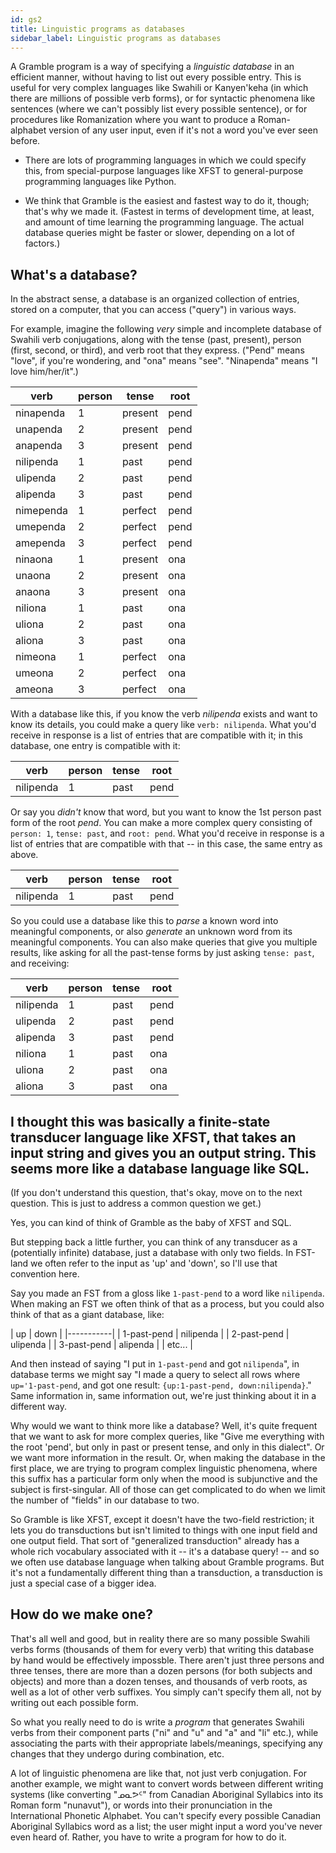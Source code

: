 ```yaml
---
id: gs2
title: Linguistic programs as databases
sidebar_label: Linguistic programs as databases
---
```


A Gramble program is a way of specifying a *linguistic database* in an efficient manner, without having to list out every possible entry.  This is useful for very complex languages like Swahili or Kanyen'keha (in which there are millions of possible verb forms), or for syntactic phenomena like sentences (where we can't possibly list every possible sentence), or for procedures like Romanization where you want to produce a Roman-alphabet version of any user input, even if it's not a word you've ever seen before.

* There are lots of programming languages in which we could specify this, from special-purpose languages like XFST to general-purpose programming languages like Python.

* We think that Gramble is the easiest and fastest way to do it, though; that's why we made it.  (Fastest in terms of development time, at least, and amount of time learning the programming language.  The actual database queries might be faster or slower, depending on a lot of factors.)

## What's a database?  

In the abstract sense, a database is an organized collection of entries, stored on a computer, that you can access ("query") in various ways.  

For example, imagine the following *very* simple and incomplete database of Swahili verb conjugations, along with the tense (past, present), person (first, second, or third), and verb root that they express.  ("Pend" means "love", if you're wondering, and "ona" means "see".  "Ninapenda" means "I love him/her/it".)

| verb  | person | tense | root |
|-----------|--------|-------|-----|
| ninapenda | 1 | present | pend |
| unapenda | 2 | present |  pend |
| anapenda | 3 | present |  pend |
| nilipenda | 1 | past |  pend |
| ulipenda | 2 | past |  pend |
| alipenda | 3 | past | pend |
| nimependa | 1 | perfect | pend |
| umependa | 2 | perfect | pend |
| amependa | 3 | perfect | pend |
| ninaona | 1 | present | ona |
| unaona | 2 | present |  ona |
| anaona| 3 | present |  ona |
| niliona | 1 | past |  ona |
| uliona | 2 | past |  ona |
| aliona | 3 | past | ona |
| nimeona | 1 | perfect | ona |
| umeona | 2 | perfect | ona |
| ameona | 3 | perfect | ona |

With a database like this, if you know the verb *nilipenda* exists and want to know its details, you could make a query like ``verb: nilipenda``.  What you'd receive in response is a list of entries that are compatible with it; in this database, one entry is compatible with it:

| verb  | person | tense | root |
|-----------|--------|-------|-----|
| nilipenda | 1 | past |  pend |

Or say you *didn't* know that word, but you want to know the 1st person past form of the root *pend*.  You can make a more complex query consisting of ``person: 1``, ``tense: past``, and ``root: pend``.  What you'd receive in response is a list of entries that are compatible with that -- in this case, the same entry as above.

| verb  | person | tense | root |
|-----------|--------|-------|-----|
| nilipenda | 1 | past |  pend |

So you could use a database like this to *parse* a known word into meaningful components, or also *generate* an unknown word from its meaningful components.  You can also make queries that give you multiple results, like asking for all the past-tense forms by just asking ``tense: past``, and receiving:

| verb  | person | tense | root |
|-----------|--------|-------|-----|
| nilipenda | 1 | past |  pend |
| ulipenda | 2 | past |  pend |
| alipenda | 3 | past | pend |
| niliona | 1 | past |  ona |
| uliona | 2 | past |  ona |
| aliona | 3 | past | ona |

## I thought this was basically a finite-state transducer language like XFST, that takes an input string and gives you an output string.  This seems more like a database language like SQL.

(If you don't understand this question, that's okay, move on to the next question.  This is just to address a common question we get.)

Yes, you can kind of think of Gramble as the baby of XFST and SQL.

But stepping back a little further, you can think of any transducer as a (potentially infinite) database, just a database with only two fields.  In FST-land we often refer to the input as 'up' and 'down', so I'll use that convention here.  

Say you made an FST from a gloss like `1-past-pend` to a word like `nilipenda`.  When making an FST we often think of that as a process, but you could also think of that as a giant database, like:

| up | down |
|-----------|
| 1-past-pend | nilipenda |
| 2-past-pend | ulipenda |
| 3-past-pend | alipenda |
| etc... |

And then instead of saying "I put in `1-past-pend` and got `nilipenda`", in database terms we might say "I made a query to select all rows where `up='1-past-pend`, and got one result: `{up:1-past-pend, down:nilipenda}`."  Same information in, same information out, we're just thinking about it in a different way.

Why would we want to think more like a database?  Well, it's quite frequent that we want to ask for more complex queries, like "Give me everything with the root 'pend', but only in past or present tense, and only in this dialect".  Or we want more information in the result.  Or, when making the database in the first place, we are trying to program complex linguistic phenomena, where this suffix has a particular form only when the mood is subjunctive and the subject is first-singular.  All of those can get complicated to do when we limit the number of "fields" in our database to two.

So Gramble is like XFST, except it doesn't have the two-field restriction; it lets you do transductions but isn't limited to things with one input field and one output field.  That sort of "generalized transduction" already has a whole rich vocabulary associated with it -- it's a database query! -- and so we often use database language when talking about Gramble programs.  But it's not a fundamentally different thing than a transduction, a transduction is just a special case of a bigger idea.


## How do we make one?

That's all well and good, but in reality there are so many possible Swahili verbs forms (thousands of them for every verb) that writing this database by hand would be effectively impossble.  There aren't just three persons and three tenses, there are more than a dozen persons (for both subjects and objects) and more than a dozen tenses, and thousands of verb roots, as well as a lot of other verb suffixes.  You simply can't specify them all, not by writing out each possible form.

So what you really need to do is write a *program* that generates Swahili verbs from their component parts ("ni" and "u" and "a" and "li" etc.), while associating the parts with their appropriate labels/meanings, specifying any changes that they undergo during combination, etc. 

A lot of linguistic phenomena are like that, not just verb conjugation.  For another example, we might want to convert words between different writing systems (like converting "ᓄᓇᕗᑦ" from Canadian Aboriginal Syllabics into its Roman form "nunavut"), or words into their pronunciation in the International Phonetic Alphabet.  You can't specify every possible Canadian Aboriginal Syllabics word as a list; the user might input a word you've never even heard of.  Rather, you have to write a program for how to do it.
